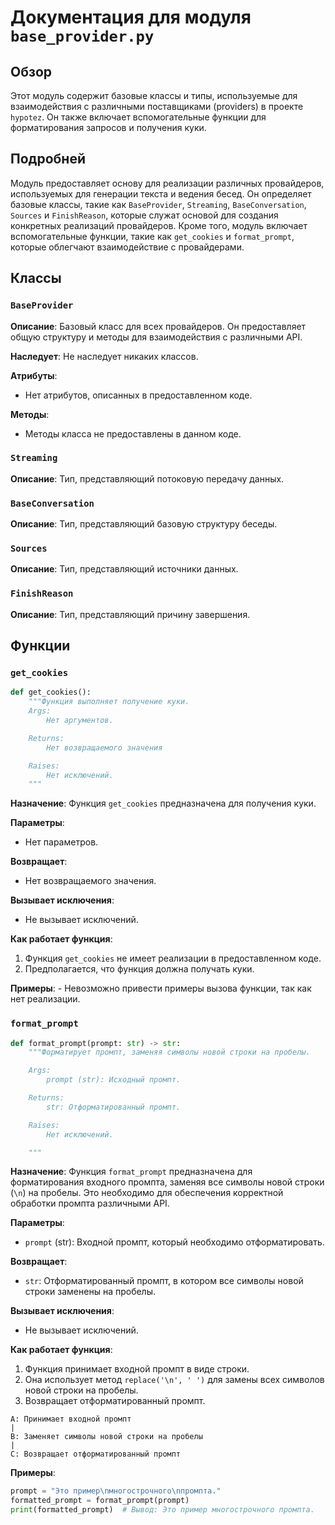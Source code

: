 # Документация для модуля `base_provider.py`

## Обзор

Этот модуль содержит базовые классы и типы, используемые для взаимодействия с различными поставщиками (providers) в проекте `hypotez`. Он также включает вспомогательные функции для форматирования запросов и получения куки.

## Подробней

Модуль предоставляет основу для реализации различных провайдеров, используемых для генерации текста и ведения бесед. Он определяет базовые классы, такие как `BaseProvider`, `Streaming`, `BaseConversation`, `Sources` и `FinishReason`, которые служат основой для создания конкретных реализаций провайдеров. Кроме того, модуль включает вспомогательные функции, такие как `get_cookies` и `format_prompt`, которые облегчают взаимодействие с провайдерами.

## Классы

### `BaseProvider`

**Описание**: Базовый класс для всех провайдеров. Он предоставляет общую структуру и методы для взаимодействия с различными API.

**Наследует**: Не наследует никаких классов.

**Атрибуты**:
- Нет атрибутов, описанных в предоставленном коде.

**Методы**:
- Методы класса не предоставлены в данном коде.

### `Streaming`

**Описание**: Тип, представляющий потоковую передачу данных.

### `BaseConversation`

**Описание**: Тип, представляющий базовую структуру беседы.

### `Sources`

**Описание**: Тип, представляющий источники данных.

### `FinishReason`

**Описание**: Тип, представляющий причину завершения.

## Функции

### `get_cookies`

```python
def get_cookies():
    """Функция выполняет получение куки.
    Args:
        Нет аргументов.

    Returns:
        Нет возвращаемого значения

    Raises:
        Нет исключений.
    """
```

**Назначение**: Функция `get_cookies` предназначена для получения куки.

**Параметры**:
- Нет параметров.

**Возвращает**:
- Нет возвращаемого значения.

**Вызывает исключения**:
- Не вызывает исключений.

**Как работает функция**:
1.  Функция `get_cookies` не имеет реализации в предоставленном коде.
2.  Предполагается, что функция должна получать куки.

**Примеры**:
    - Невозможно привести примеры вызова функции, так как нет реализации.

### `format_prompt`

```python
def format_prompt(prompt: str) -> str:
    """Форматирует промпт, заменяя символы новой строки на пробелы.

    Args:
        prompt (str): Исходный промпт.

    Returns:
        str: Отформатированный промпт.

    Raises:
        Нет исключений.

    """
```

**Назначение**: Функция `format_prompt` предназначена для форматирования входного промпта, заменяя все символы новой строки (`\n`) на пробелы. Это необходимо для обеспечения корректной обработки промпта различными API.

**Параметры**:
- `prompt` (str): Входной промпт, который необходимо отформатировать.

**Возвращает**:
- `str`: Отформатированный промпт, в котором все символы новой строки заменены на пробелы.

**Вызывает исключения**:
- Не вызывает исключений.

**Как работает функция**:

1.  Функция принимает входной промпт в виде строки.
2.  Она использует метод `replace('\n', ' ')` для замены всех символов новой строки на пробелы.
3.  Возвращает отформатированный промпт.

```
A: Принимает входной промпт
|
B: Заменяет символы новой строки на пробелы
|
C: Возвращает отформатированный промпт
```

**Примеры**:

```python
prompt = "Это пример\nмногострочного\nпромпта."
formatted_prompt = format_prompt(prompt)
print(formatted_prompt)  # Вывод: Это пример многострочного промпта.
```